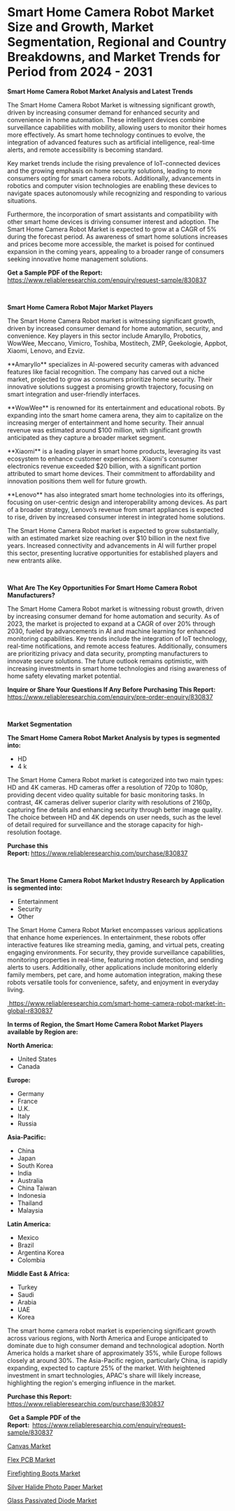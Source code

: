 <p><h1>Smart Home Camera Robot Market Size and Growth, Market Segmentation, Regional and Country Breakdowns, and Market Trends for Period from 2024 -  2031</h1></p><p><strong>Smart Home Camera Robot Market Analysis and Latest Trends</strong></p>
<p><p>The Smart Home Camera Robot Market is witnessing significant growth, driven by increasing consumer demand for enhanced security and convenience in home automation. These intelligent devices combine surveillance capabilities with mobility, allowing users to monitor their homes more effectively. As smart home technology continues to evolve, the integration of advanced features such as artificial intelligence, real-time alerts, and remote accessibility is becoming standard.</p><p>Key market trends include the rising prevalence of IoT-connected devices and the growing emphasis on home security solutions, leading to more consumers opting for smart camera robots. Additionally, advancements in robotics and computer vision technologies are enabling these devices to navigate spaces autonomously while recognizing and responding to various situations.</p><p>Furthermore, the incorporation of smart assistants and compatibility with other smart home devices is driving consumer interest and adoption. The Smart Home Camera Robot Market is expected to grow at a CAGR of 5% during the forecast period. As awareness of smart home solutions increases and prices become more accessible, the market is poised for continued expansion in the coming years, appealing to a broader range of consumers seeking innovative home management solutions.</p></p>
<p><strong>Get a Sample PDF of the Report:&nbsp;</strong> <a href="https://www.reliableresearchiq.com/enquiry/request-sample/830837?utm_campaign=1088&utm_medium=2&utm_source=Github&utm_content=ia&utm_term=18122024&utm_id=smart-home-camera-robot">https://www.reliableresearchiq.com/enquiry/request-sample/830837</a></p>
<p>&nbsp;</p>
<p><strong>Smart Home Camera Robot Major Market Players</strong></p>
<p><p>The Smart Home Camera Robot market is witnessing significant growth, driven by increased consumer demand for home automation, security, and convenience. Key players in this sector include Amaryllo, Probotics, WowWee, Meccano, Vimicro, Toshiba, Mostitech, ZMP, Geekologie, Appbot, Xiaomi, Lenovo, and Ezviz.</p><p>**Amaryllo** specializes in AI-powered security cameras with advanced features like facial recognition. The company has carved out a niche market, projected to grow as consumers prioritize home security. Their innovative solutions suggest a promising growth trajectory, focusing on smart integration and user-friendly interfaces.</p><p>**WowWee** is renowned for its entertainment and educational robots. By expanding into the smart home camera arena, they aim to capitalize on the increasing merger of entertainment and home security. Their annual revenue was estimated around $100 million, with significant growth anticipated as they capture a broader market segment.</p><p>**Xiaomi** is a leading player in smart home products, leveraging its vast ecosystem to enhance customer experiences. Xiaomi's consumer electronics revenue exceeded $20 billion, with a significant portion attributed to smart home devices. Their commitment to affordability and innovation positions them well for future growth.</p><p>**Lenovo** has also integrated smart home technologies into its offerings, focusing on user-centric design and interoperability among devices. As part of a broader strategy, Lenovo’s revenue from smart appliances is expected to rise, driven by increased consumer interest in integrated home solutions.</p><p>The Smart Home Camera Robot market is expected to grow substantially, with an estimated market size reaching over $10 billion in the next five years. Increased connectivity and advancements in AI will further propel this sector, presenting lucrative opportunities for established players and new entrants alike.</p></p>
<p>&nbsp;</p>
<p><strong>What Are The Key Opportunities For Smart Home Camera Robot Manufacturers?</strong></p>
<p><p>The Smart Home Camera Robot market is witnessing robust growth, driven by increasing consumer demand for home automation and security. As of 2023, the market is projected to expand at a CAGR of over 20% through 2030, fueled by advancements in AI and machine learning for enhanced monitoring capabilities. Key trends include the integration of IoT technology, real-time notifications, and remote access features. Additionally, consumers are prioritizing privacy and data security, prompting manufacturers to innovate secure solutions. The future outlook remains optimistic, with increasing investments in smart home technologies and rising awareness of home safety elevating market potential.</p></p>
<p><strong>Inquire or Share Your Questions If Any Before Purchasing This Report:</strong> <a href="https://www.reliableresearchiq.com/enquiry/pre-order-enquiry/830837?utm_campaign=1088&utm_medium=2&utm_source=Github&utm_content=ia&utm_term=18122024&utm_id=smart-home-camera-robot">https://www.reliableresearchiq.com/enquiry/pre-order-enquiry/830837</a></p>
<p>&nbsp;</p>
<p><strong>Market Segmentation</strong></p>
<p><strong>The Smart Home Camera Robot Market Analysis by types is segmented into:</strong></p>
<p><ul><li>HD</li><li>4 k</li></ul></p>
<p><p>The Smart Home Camera Robot market is categorized into two main types: HD and 4K cameras. HD cameras offer a resolution of 720p to 1080p, providing decent video quality suitable for basic monitoring tasks. In contrast, 4K cameras deliver superior clarity with resolutions of 2160p, capturing fine details and enhancing security through better image quality. The choice between HD and 4K depends on user needs, such as the level of detail required for surveillance and the storage capacity for high-resolution footage.</p></p>
<p><strong>Purchase this Report:&nbsp;</strong><a href="https://www.reliableresearchiq.com/purchase/830837?utm_campaign=1088&utm_medium=2&utm_source=Github&utm_content=ia&utm_term=18122024&utm_id=smart-home-camera-robot">https://www.reliableresearchiq.com/purchase/830837</a></p>
<p>&nbsp;</p>
<p><strong>The Smart Home Camera Robot Market Industry Research by Application is segmented into:</strong></p>
<p><ul><li>Entertainment</li><li>Security</li><li>Other</li></ul></p>
<p><p>The Smart Home Camera Robot Market encompasses various applications that enhance home experiences. In entertainment, these robots offer interactive features like streaming media, gaming, and virtual pets, creating engaging environments. For security, they provide surveillance capabilities, monitoring properties in real-time, featuring motion detection, and sending alerts to users. Additionally, other applications include monitoring elderly family members, pet care, and home automation integration, making these robots versatile tools for convenience, safety, and enjoyment in everyday living.</p></p>
<p><a href="https://www.reliableresearchiq.com/smart-home-camera-robot-market-in-global-r830837?utm_campaign=1088&utm_medium=2&utm_source=Github&utm_content=ia&utm_term=18122024&utm_id=smart-home-camera-robot">&nbsp;https://www.reliableresearchiq.com/smart-home-camera-robot-market-in-global-r830837</a></p>
<p><strong>In terms of Region, the Smart Home Camera Robot Market Players available by Region are:</strong></p>
<p>
    <p> <strong> North America: </strong>
        <ul>
            <li>United States</li>
            <li>Canada</li>
        </ul>
        </p> 
    <p> <strong> Europe: </strong>
        <ul>
            <li>Germany</li>
            <li>France</li>
            <li>U.K.</li>
            <li>Italy</li>
            <li>Russia</li>
        </ul>
        </p> 
    <p> <strong> Asia-Pacific: </strong>
        <ul>
            <li>China</li>
            <li>Japan</li>
            <li>South Korea</li>
            <li>India</li>
            <li>Australia</li>
            <li>China Taiwan</li>
            <li>Indonesia</li>
            <li>Thailand</li>
            <li>Malaysia</li>
        </ul>
        </p> 
    <p> <strong> Latin America: </strong>
        <ul>
            <li>Mexico</li>
            <li>Brazil</li>
            <li>Argentina Korea</li>
            <li>Colombia</li>
        </ul>
        </p> 
    <p> <strong> Middle East & Africa: </strong>
        <ul>
            <li>Turkey</li>
            <li>Saudi</li>
            <li>Arabia</li>
            <li>UAE</li>
            <li>Korea</li>
        </ul>
    </p>
    </p>
<p><p>The smart home camera robot market is experiencing significant growth across various regions, with North America and Europe anticipated to dominate due to high consumer demand and technological adoption. North America holds a market share of approximately 35%, while Europe follows closely at around 30%. The Asia-Pacific region, particularly China, is rapidly expanding, expected to capture 25% of the market. With heightened investment in smart technologies, APAC's share will likely increase, highlighting the region's emerging influence in the market.</p></p>
<p><strong>Purchase this Report: </strong><a href="https://www.reliableresearchiq.com/purchase/830837?utm_campaign=1088&utm_medium=2&utm_source=Github&utm_content=ia&utm_term=18122024&utm_id=smart-home-camera-robot">https://www.reliableresearchiq.com/purchase/830837</a></p>
<p>&nbsp;<strong>Get a Sample PDF of the Report:&nbsp;&nbsp;</strong><a href="https://www.reliableresearchiq.com/enquiry/request-sample/830837?utm_campaign=1088&utm_medium=2&utm_source=Github&utm_content=ia&utm_term=18122024&utm_id=smart-home-camera-robot">https://www.reliableresearchiq.com/enquiry/request-sample/830837</a></p>
<p><strong></strong></p>
<p><p><a href="https://www.linkedin.com/pulse/assessing-effect-ofcompany-thecanvas-market-size-witha-93-cagr-whprf?utm_campaign=1088&utm_medium=2&utm_source=Github&utm_content=ia&utm_term=18122024&utm_id=smart-home-camera-robot">Canvas Market</a></p><p><a href="https://www.linkedin.com/pulse/strategic-insights-flex-pcb-market-stakeholder-impacts-projected-zuu1e?utm_campaign=1088&utm_medium=2&utm_source=Github&utm_content=ia&utm_term=18122024&utm_id=smart-home-camera-robot">Flex PCB Market</a></p><p><a href="https://www.linkedin.com/pulse/firefighting-boots-market-analysis-report-2024-2031-key-insights-kjcxf?utm_campaign=1088&utm_medium=2&utm_source=Github&utm_content=ia&utm_term=18122024&utm_id=smart-home-camera-robot">Firefighting Boots Market</a></p><p><a href="https://www.linkedin.com/pulse/theglobal-silver-halide-photo-paper-market-sizeenormousand-growthrate-p0h3f?utm_campaign=1088&utm_medium=2&utm_source=Github&utm_content=ia&utm_term=18122024&utm_id=smart-home-camera-robot">Silver Halide Photo Paper Market</a></p><p><a href="https://www.linkedin.com/pulse/global-glass-passivated-diode-market-future-trends-segment-sehbe?utm_campaign=1088&utm_medium=2&utm_source=Github&utm_content=ia&utm_term=18122024&utm_id=smart-home-camera-robot">Glass Passivated Diode Market</a></p></p>